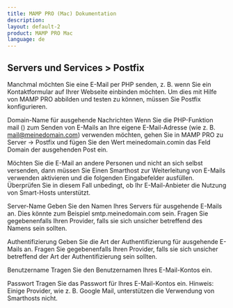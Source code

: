 ```yaml
---
title: MAMP PRO (Mac) Dokumentation
description: 
layout: default-2
product: MAMP PRO Mac
language: de
---
```


## Servers und Services > Postfix

Manchmal möchten Sie eine E-Mail per PHP senden, z. B. wenn Sie ein Kontaktformular auf Ihrer Webseite einbinden möchten. Um dies mit Hilfe von MAMP PRO abbilden und testen zu können, müssen Sie Postfix konfigurieren.

Domain-Name für ausgehende Nachrichten
Wenn Sie die PHP-Funktion mail () zum Senden von E-Mails an Ihre eigene E-Mail-Adresse (wie z. B. mail@meinedomain.com) verwenden möchten, gehen Sie in MAMP PRO zu Server -> Postfix und fügen Sie den Wert meinedomain.comin das Feld Domain der ausgehenden Post ein.

Möchten Sie die E-Mail an andere Personen und nicht an sich selbst versenden, dann müssen Sie Einen Smarthost zur Weiterleitung von E-Mails verwenden aktivieren und die folgenden Eingabefelder ausfüllen. Überprüfen Sie in diesem Fall unbedingt, ob Ihr E-Mail-Anbieter die Nutzung von Smart-Hosts unterstützt.

Server-Name
Geben Sie den Namen Ihres Servers für ausgehende E-Mails an. Dies könnte zum Beispiel smtp.meinedomain.com sein. Fragen Sie gegebenenfalls Ihren Provider, falls sie sich unsicher betreffend des Namens sein sollten.

Authentifizierung
Geben Sie die Art der Authentifizierung für ausgehende E-Mails an. Fragen Sie gegebenenfalls Ihren Provider, falls sie sich unsicher betreffend der Art der Authentifizierung sein sollten.

Benutzername
Tragen Sie den Benutzernamen Ihres E-Mail-Kontos ein.

Passwort
Tragen Sie das Passwort für Ihres E-Mail-Kontos ein.
Hinweis: Einige Provider, wie z. B. Google Mail, unterstützen die Verwendung von Smarthosts nicht.

